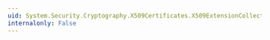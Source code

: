 ```yaml
---
uid: System.Security.Cryptography.X509Certificates.X509ExtensionCollection.IsSynchronized
internalonly: False
---
```

